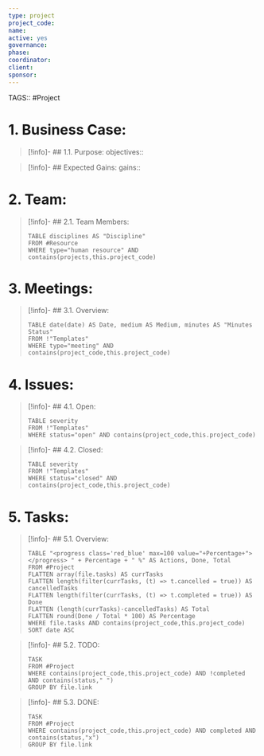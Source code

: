 ```yaml
---
type: project
project_code: 
name: 
active: yes
governance: 
phase: 
coordinator: 
client: 
sponsor: 
---
```

TAGS:: #Project

# 1. Business Case:
>[!info]- ## 1.1. Purpose:
>objectives:: 

>[!info]- ## Expected Gains:
>gains::

# 2. Team:
>[!info]- ## 2.1. Team Members:
>```dataview
>TABLE disciplines AS "Discipline"
>FROM #Resource 
>WHERE type="human resource" AND contains(projects,this.project_code)
>```

# 3. Meetings:
>[!info]- ## 3.1. Overview:
>```dataview
>TABLE date(date) AS Date, medium AS Medium, minutes AS "Minutes Status"
>FROM !"Templates"
>WHERE type="meeting" AND contains(project_code,this.project_code)
>```

# 4. Issues:
>[!info]- ## 4.1. Open:
>```dataview
>TABLE severity
>FROM !"Templates"
>WHERE status="open" AND contains(project_code,this.project_code)
>```

>[!info]- ## 4.2. Closed:
>```dataview
>TABLE severity
>FROM !"Templates"
>WHERE status="closed" AND contains(project_code,this.project_code)
>```

# 5. Tasks:
>[!info]- ## 5.1. Overview:
>```dataview
>TABLE "<progress class='red_blue' max=100 value="+Percentage+"> </progress> " + Percentage + " %" AS Actions, Done, Total
>FROM #Project 
>FLATTEN array(file.tasks) AS currTasks
>FLATTEN length(filter(currTasks, (t) => t.cancelled = true)) AS cancelledTasks
>FLATTEN length(filter(currTasks, (t) => t.completed = true)) AS Done
>FLATTEN (length(currTasks)-cancelledTasks) AS Total
>FLATTEN round(Done / Total * 100) AS Percentage
>WHERE file.tasks AND contains(project_code,this.project_code)
>SORT date ASC
>```

>[!info]- ## 5.2. TODO:
>```dataview
>TASK
>FROM #Project 
>WHERE contains(project_code,this.project_code) AND !completed AND contains(status," ")
>GROUP BY file.link
>```

>[!info]- ## 5.3. DONE:
>```dataview
>TASK
>FROM #Project 
>WHERE contains(project_code,this.project_code) AND completed AND contains(status,"x")
>GROUP BY file.link
>```
